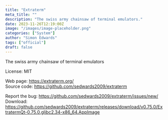 ```yaml
---
title: "Extraterm"
meta_title: ""
description: "The swiss army chainsaw of terminal emulators."
date: 2023-11-26T12:19:00Z
image: "/images/image-placeholder.png"
categories: ["System"]
author: "Simon Edwards"
tags: ["official"]
draft: false
---
```


The swiss army chainsaw of terminal emulators

License: MIT

Web page: https://extraterm.org/  
Source code: https://github.com/sedwards2009/extraterm

Report the bug: https://github.com/sedwards2009/extraterm/issues/new/   
Download: https://github.com/sedwards2009/extraterm/releases/download/v0.75.0/ExtratermQt-0.75.0.glibc2.34-x86_64.AppImage
